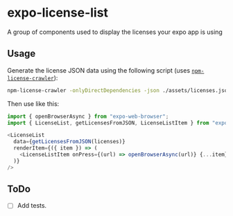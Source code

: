 # expo-license-list

A group of components used to display the licenses your expo app is using

## Usage

Generate the license JSON data using the following script (uses [`npm-license-crawler`](https://www.npmjs.com/package/npm-license-crawler)):

```bash
npm-license-crawler -onlyDirectDependencies -json ./assets/licenses.json
```

Then use like this:

```js
import { openBrowserAsync } from "expo-web-browser";
import { LicenseList, getLicensesFromJSON, LicenseListItem } from "expo-license-list"

<LicenseList
  data={getLicensesFromJSON(licenses)}
  renderItem={({ item }) => (
    <LicenseListItem onPress={(url) => openBrowserAsync(url)} {...item} />
  )}
/>
```

## ToDo

- [ ] Add tests.
